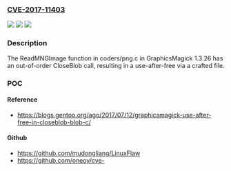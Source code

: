 ### [CVE-2017-11403](https://cve.mitre.org/cgi-bin/cvename.cgi?name=CVE-2017-11403)
![](https://img.shields.io/static/v1?label=Product&message=n%2Fa&color=blue)
![](https://img.shields.io/static/v1?label=Version&message=n%2Fa&color=blue)
![](https://img.shields.io/static/v1?label=Vulnerability&message=n%2Fa&color=brighgreen)

### Description

The ReadMNGImage function in coders/png.c in GraphicsMagick 1.3.26 has an out-of-order CloseBlob call, resulting in a use-after-free via a crafted file.

### POC

#### Reference
- https://blogs.gentoo.org/ago/2017/07/12/graphicsmagick-use-after-free-in-closeblob-blob-c/

#### Github
- https://github.com/mudongliang/LinuxFlaw
- https://github.com/oneoy/cve-


